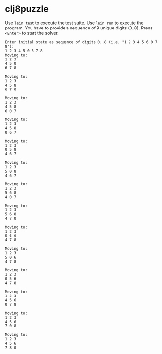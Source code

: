 # clj8puzzle

Use `lein test` to execute the test suite. 
Use `lein run` to execute the program. You have to provide a sequence of 9 unique digits (0..8). Press `<Enter>` to start the solver. 
```text
Enter initial state as sequence of digits 0..8 (i.e. "1 2 3 4 5 6 0 7 8"):
1 2 3 4 5 0 6 7 8
Moving to:
1 2 3
4 5 0
6 7 8

Moving to:
1 2 3
4 5 8
6 7 0

Moving to:
1 2 3
4 5 8
6 0 7

Moving to:
1 2 3
4 5 8
0 6 7

Moving to:
1 2 3
0 5 8
4 6 7

Moving to:
1 2 3
5 0 8
4 6 7

Moving to:
1 2 3
5 6 8
4 0 7

Moving to:
1 2 3
5 6 8
4 7 0

Moving to:
1 2 3
5 6 0
4 7 8

Moving to:
1 2 3
5 0 6
4 7 8

Moving to:
1 2 3
0 5 6
4 7 8

Moving to:
1 2 3
4 5 6
0 7 8

Moving to:
1 2 3
4 5 6
7 0 8

Moving to:
1 2 3
4 5 6
7 8 0
```
